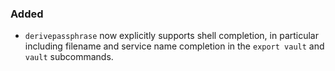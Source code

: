 ### Added

  - `derivepassphrase` now explicitly supports shell completion, in
    particular including filename and service name completion in the `export
    vault` and `vault` subcommands.
